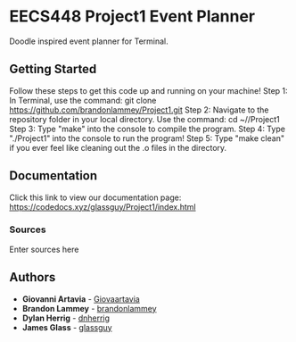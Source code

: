 # EECS448 Project1 Event Planner

Doodle inspired event planner for Terminal.

## Getting Started

Follow these steps to get this code up and running on your machine!
Step 1: In Terminal, use the command: git clone https://github.com/brandonlammey/Project1.git
Step 2: Navigate to the repository folder in your local directory. Use the command: cd ~/<folder you downloaded repo to>/Project1
Step 3: Type "make" into the console to compile the program.
Step 4: Type "./Project1" into the console to run the program!
Step 5: Type "make clean" if you ever feel like cleaning out the .o files in the directory.

## Documentation

Click this link to view our documentation page: https://codedocs.xyz/glassguy/Project1/index.html

### Sources

Enter sources here

## Authors

* **Giovanni Artavia** - [Giovaartavia](https://github.com/Giovaartavia)
* **Brandon Lammey** - [brandonlammey](https://github.com/brandonlammey)
* **Dylan Herrig** - [dnherrig](https://github.com/dnherrig)
* **James Glass** - [glassguy](https://github.com/glassguy)
